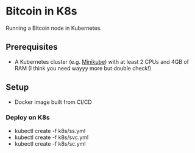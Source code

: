 # Bitcoin in K8s

Running a Bitcoin node in Kubernetes.

## Prerequisites

* A Kubernetes cluster  (e.g. [Minikube](https://kubernetes.io/docs/tasks/tools/install-minikube/)) with at least 2 CPUs and 4GB of RAM (I think you need wayyy more but double check!)

## Setup

- Docker image built from CI/CD 

### Deploy on K8s

- kubectl create -f k8s/ss.yml
- kubectl create -f k8s/svc.yml
- kubectl create -f k8s/sc.yml
